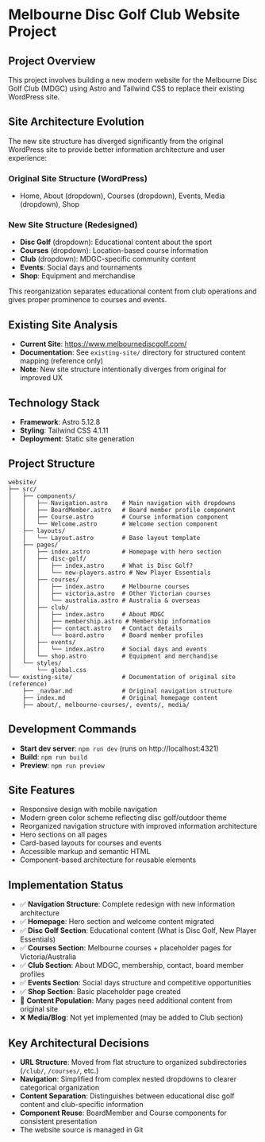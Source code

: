 # Melbourne Disc Golf Club Website Project

## Project Overview
This project involves building a new modern website for the Melbourne Disc Golf Club (MDGC) using Astro and Tailwind CSS to replace their existing WordPress site.

## Site Architecture Evolution
The new site structure has diverged significantly from the original WordPress site to provide better information architecture and user experience:

### Original Site Structure (WordPress)
- Home, About (dropdown), Courses (dropdown), Events, Media (dropdown), Shop

### New Site Structure (Redesigned)
- **Disc Golf** (dropdown): Educational content about the sport
- **Courses** (dropdown): Location-based course information  
- **Club** (dropdown): MDGC-specific community content
- **Events**: Social days and tournaments
- **Shop**: Equipment and merchandise

This reorganization separates educational content from club operations and gives proper prominence to courses and events.

## Existing Site Analysis
- **Current Site**: https://www.melbournediscgolf.com/
- **Documentation**: See `existing-site/` directory for structured content mapping (reference only)
- **Note**: New site structure intentionally diverges from original for improved UX

## Technology Stack
- **Framework**: Astro 5.12.8
- **Styling**: Tailwind CSS 4.1.11
- **Deployment**: Static site generation

## Project Structure
```
website/
├── src/
│   ├── components/
│   │   ├── Navigation.astro    # Main navigation with dropdowns
│   │   ├── BoardMember.astro   # Board member profile component
│   │   ├── Course.astro        # Course information component
│   │   └── Welcome.astro       # Welcome section component
│   ├── layouts/
│   │   └── Layout.astro        # Base layout template
│   ├── pages/
│   │   ├── index.astro         # Homepage with hero section
│   │   ├── disc-golf/
│   │   │   ├── index.astro     # What is Disc Golf?
│   │   │   └── new-players.astro # New Player Essentials
│   │   ├── courses/
│   │   │   ├── index.astro     # Melbourne courses
│   │   │   ├── victoria.astro  # Other Victorian courses
│   │   │   └── australia.astro # Australia & overseas
│   │   ├── club/
│   │   │   ├── index.astro     # About MDGC
│   │   │   ├── membership.astro # Membership information
│   │   │   ├── contact.astro   # Contact details
│   │   │   └── board.astro     # Board member profiles
│   │   ├── events/
│   │   │   └── index.astro     # Social days and events
│   │   └── shop.astro          # Equipment and merchandise
│   └── styles/
│       └── global.css
└── existing-site/              # Documentation of original site (reference)
    ├── _navbar.md              # Original navigation structure
    ├── index.md                # Original homepage content
    ├── about/, melbourne-courses/, events/, media/
```

## Development Commands
- **Start dev server**: `npm run dev` (runs on http://localhost:4321)
- **Build**: `npm run build`
- **Preview**: `npm run preview`

## Site Features
- Responsive design with mobile navigation
- Modern green color scheme reflecting disc golf/outdoor theme
- Reorganized navigation structure with improved information architecture
- Hero sections on all pages
- Card-based layouts for courses and events
- Accessible markup and semantic HTML
- Component-based architecture for reusable elements

## Implementation Status
- ✅ **Navigation Structure**: Complete redesign with new information architecture
- ✅ **Homepage**: Hero section and welcome content migrated
- ✅ **Disc Golf Section**: Educational content (What is Disc Golf, New Player Essentials)
- ✅ **Courses Section**: Melbourne courses + placeholder pages for Victoria/Australia
- ✅ **Club Section**: About MDGC, membership, contact, board member profiles
- ✅ **Events Section**: Social days structure and competitive opportunities
- ✅ **Shop Section**: Basic placeholder page created
- 🔄 **Content Population**: Many pages need additional content from original site
- ❌ **Media/Blog**: Not yet implemented (may be added to Club section)

## Key Architectural Decisions
- **URL Structure**: Moved from flat structure to organized subdirectories (`/club/`, `/courses/`, etc.)
- **Navigation**: Simplified from complex nested dropdowns to clearer categorical organization
- **Content Separation**: Distinguishes between educational disc golf content and club-specific information
- **Component Reuse**: BoardMember and Course components for consistent presentation
- The website source is managed in Git